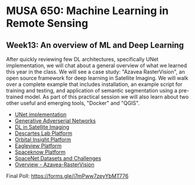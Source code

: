 # MUSA 650: Machine Learning in Remote Sensing

## Week13: An overview of ML and Deep Learning

After quickly reviewing few DL architectures, specifically UNet implementation, we will chat about a general overview of what we learned this year in the class. We will see a case study: "Azavea RasterVision", an open source framework for deep learning in Satellite Imaging. We will walk over a complete example that includes installation, an example script for training and testing, and application of semantic segmentation using a pre-trained model. As part of this practical session we will also learn about two other useful and emerging tools, "Docker" and "QGIS". 

- [UNet implementation](https://keras.io/examples/vision/oxford_pets_image_segmentation) 
- [Generative Adverserial Networks](http://slazebni.cs.illinois.edu/spring17/lec11_gan.pdf)
- [DL in Satellite Imaging](https://www.frontiersin.org/articles/10.3389/frai.2020.534696/full) 
- [Descartes Lab Platform](https://www.descarteslabs.com/platform/)
- [Orbital Insight Platform](https://orbitalinsight.com/geospatial-technology)
- [Eagleview Platform](https://www.eagleview.com/product/eagleview-reveal/)
- [Spaceknow Platform](https://spaceknow.com)
- [SpaceNet Datasets and Challenges](https://spacenet.ai) 
- [Overview - Azavea-RasterVision](MLinRS_ToolsPackages.pdf)

Final Poll: https://forms.gle/i7mPww7zeyYbMT776
